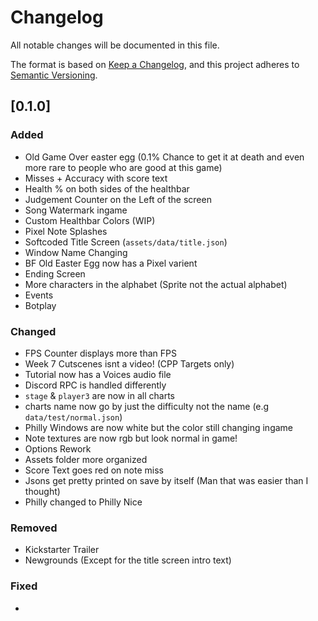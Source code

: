 # Changelog
All notable changes will be documented in this file.

The format is based on [Keep a Changelog](https://keepachangelog.com/en/1.0.0/),
and this project adheres to [Semantic Versioning](https://semver.org/spec/v2.0.0.html).

## [0.1.0]

### Added

- Old Game Over easter egg (0.1% Chance to get it at death and even more rare to people who are good at this game)
- Misses + Accuracy with score text
- Health % on both sides of the healthbar
- Judgement Counter on the Left of the screen
- Song Watermark ingame
- Custom Healthbar Colors (WIP)
- Pixel Note Splashes
- Softcoded Title Screen (`assets/data/title.json`)
- Window Name Changing
- BF Old Easter Egg now has a Pixel varient
- Ending Screen
- More characters in the alphabet (Sprite not the actual alphabet)
- Events
- Botplay

### Changed

- FPS Counter displays more than FPS
- Week 7 Cutscenes isnt a video! (CPP Targets only)
- Tutorial now has a Voices audio file
- Discord RPC is handled differently
- `stage` & `player3` are now in all charts
- charts name now go by just the difficulty not the name (e.g `data/test/normal.json`)
- Philly Windows are now white but the color still changing ingame
- Note textures are now rgb but look normal in game!
- Options Rework
- Assets folder more organized
- Score Text goes red on note miss
- Jsons get pretty printed on save by itself (Man that was easier than I thought)
- Philly changed to Philly Nice

### Removed

- Kickstarter Trailer
- Newgrounds (Except for the title screen intro text)

### Fixed

- 
